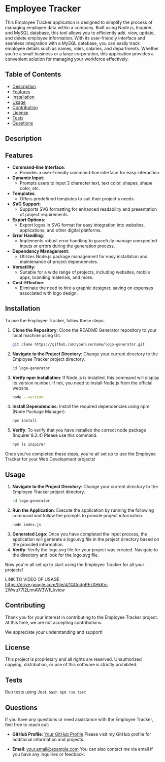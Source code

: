 # Employee Tracker

This Employee Tracker application is designed to simplify the process of managing employee data within a company. Built using Node.js, Inquirer, and MySQL database, this tool allows you to efficiently add, view, update, and delete employee information. With its user-friendly interface and seamless integration with a MySQL database, you can easily track employee details such as names, roles, salaries, and departments. Whether you're a small business or a large corporation, this application provides a convenient solution for managing your workforce effectively.

## Table of Contents

- [Description](#description)
- [Features](#features)
- [Installation](#installation)
- [Usage](#usage)
- [Contributing](#contributing)
- [License](#license)
- [Tests](#tests)
- [Questions](#questions)

## Description



## Features

- **Command-line Interface**: 
    - Provides a user-friendly command-line interface for easy interaction.
- **Dynamic Input**: 
    - Prompts users to input 3 charecter text, text color, shapes, shape color, etc.
- **Templates**: 
    - Offers predefined templates to suit their project's needs.
- **SVG Support**: 
    - Supports SVG formatting for enhanced readability and presentation of project requirements.
- **Export Options**: 
    - Export logos in SVG format for easy integration into websites, applications, and other digital platforms.
- **Error Handling**: 
    - Implements robust error handling to gracefully manage unexpected inputs or errors during the generation process.
- **Dependency Management**: 
    - Utilizes Node.js package management for easy installation and maintenance of project dependencies.
- **Versatility**:
    - Suitable for a wide range of projects, including websites, mobile apps, branding materials, and more.
- **Cost-Effective**:
    - Eliminate the need to hire a graphic designer, saving on expenses associated with logo design.

## Installation

To use the Employee Tracker, follow these steps:

1. **Clone the Repository**: Clone the README Generator repository to your local machine using Git.
   ```bash
   git clone https://github.com/yourusername/logo-generator.git
   ```
2. **Navigate to the Project Directory**: Change your current directory to the Employee Tracker project directory.
    ```bash
    cd logo-generator
    ```
3. **Verify npm Installation**: If Node.js is installed, this command will display its version number. If not, you need to install Node.js from the official website.
    ```bash
    node --version
    ```
4. **Install Dependencies**: Install the required dependencies using npm (Node Package Manager).
    ```bash
    npm install
    ```
5. **Verify**: To verify that you have installed the correct node package (Inquirer 8.2.4) Please use this command.
    ```bash
    npm ls inquirer
    ```
Once you've completed these steps, you're all set up to use the Employee Tracker for your Web Development projects!

## Usage

1. **Navigate to the Project Directory**: Change your current directory to the Employee Tracker project directory.
    ```bash
    cd logo-generator
    ```
2. **Run the Application**: Execute the application by running the following command and follow the prompts to provide project information.
    ```bash
    node index.js
    ```
3. **Generated Logo**: Once you have completed the input process, the application will generate a logo.svg file in the project directory based on the provided information.
4. **Verify**: Verify the logo.svg file for your project was created. Navigate to the directory and look for the logo.svg file. 

Now you're all set up to start using the Employee Tracker for all your projects!

LINK TO VIDEO OF USAGE: https://drive.google.com/file/d/1QGndpPEz0HkKn-2Wwu77I2LrmAW3WfLl/view

## Contributing

Thank you for your interest in contributing to the Employee Tracker project. At this time, we are not accepting contributions.

We appreciate your understanding and support!

## License

This project is proprietary and all rights are reserved. Unauthorized copying, distribution, or use of this software is strictly prohibited.

## Tests

Run tests using Jest.
    ```bash
        npm run test
    ```


## Questions

If you have any questions or need assistance with the Employee Tracker, feel free to reach out:

- **GitHub Profile**: [Your GitHub Profile](https://github.com/yourusername)
  Please visit my GitHub profile for additional information and projects.

- **Email**: your.email@example.com
  You can also contact me via email if you have any inquiries or feedback.